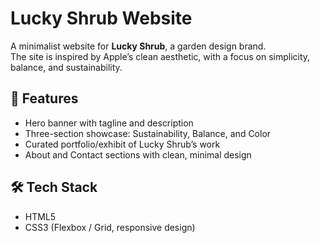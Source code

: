 # Lucky Shrub Website

A minimalist website for **Lucky Shrub**, a garden design brand.  
The site is inspired by Apple’s clean aesthetic, with a focus on simplicity, balance, and sustainability.

## 🚀 Features
- Hero banner with tagline and description
- Three-section showcase: Sustainability, Balance, and Color
- Curated portfolio/exhibit of Lucky Shrub’s work
- About and Contact sections with clean, minimal design

## 🛠️ Tech Stack
- HTML5  
- CSS3 (Flexbox / Grid, responsive design)  
